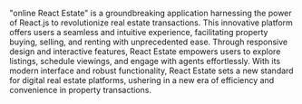 

"online React Estate" is a groundbreaking application harnessing the power of React.js to revolutionize real estate transactions. This innovative platform offers users a seamless and intuitive experience, facilitating property buying, selling, and renting with unprecedented ease. Through responsive design and interactive features, React Estate empowers users to explore listings, schedule viewings, and engage with agents effortlessly. With its modern interface and robust functionality, React Estate sets a new standard for digital real estate platforms, ushering in a new era of efficiency and convenience in property transactions.